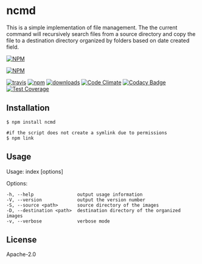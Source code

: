 # ncmd

This is a simple implementation of file management. The the current command will recursively search files from a source directory and copy the file to a destination directory organized by folders based on date created field.

[![NPM](https://nodei.co/npm/ncmd.png?downloads=true)](https://nodei.co/npm/ncmd/)

[![NPM](https://nodei.co/npm-dl/ncmd.png?months=3&height=3)](https://nodei.co/npm/ncmd/)

[![travis][travis-image]][travis-url]
[![npm][npm-image]][npm-url]
[![downloads][downloads-image]][downloads-url]
[![Code Climate][codeclimate-image]][codeclimate-url]
[![Codacy Badge][codacy-image]][codacy-url]
[![Test Coverage][testcoverage-image]][testcoverage-url]

[travis-image]: https://travis-ci.org/slahiri/ncmd.svg?branch=master
[travis-url]: https://travis-ci.org/slahiri/ncmd
[npm-image]: https://img.shields.io/npm/l/ncmd.svg
[npm-url]: https://www.npmjs.com/package/ncmd
[downloads-image]: https://img.shields.io/npm/dt/ncmd.svg
[downloads-url]: https://www.npmjs.com/package/ncmd
[codeclimate-image]: https://codeclimate.com/github/slahiri/ncmd/badges/gpa.svg
[codeclimate-url]: https://codeclimate.com/github/slahiri/ncmd
[codacy-image]: https://api.codacy.com/project/badge/grade/d4a372fb631e48a69d290169660543b8
[codacy-url]: https://www.codacy.com/app/siddhartha-lahiri/ncmd
[testcoverage-image]: https://codeclimate.com/github/slahiri/ncmd/badges/coverage.svg
[testcoverage-url]: https://codeclimate.com/github/slahiri/ncmd/coverage


## Installation

    $ npm install ncmd
    
    #if the script does not create a symlink due to permissions
    $ npm link

## Usage
  
  Usage: index [options]

  Options:

    -h, --help                output usage information
    -V, --version             output the version number
    -S, --source <path>       source directory of the images
    -D, --destination <path>  destination directory of the organized images
    -v, --verbose             verbose mode

## License

  Apache-2.0
